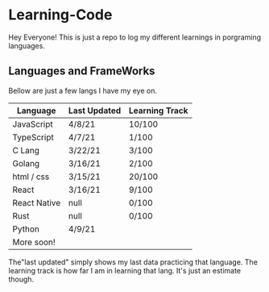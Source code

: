 # Learning-Code

Hey Everyone! This is just a repo to log my different learnings in porgraming languages.

## Languages and FrameWorks

Bellow are just a few langs I have my eye on.

| Language     | Last Updated | Learning Track |
| ------------ | ------------ | -------------- |
| JavaScript   | 4/8/21       | 10/100         |
| TypeScript   | 4/7/21       | 1/100          |
| C Lang       | 3/22/21      | 3/100          |
| Golang       | 3/16/21      | 2/100          |
| html / css   | 3/15/21      | 20/100         |
| React        | 3/16/21      | 9/100          |
| React Native | null         | 0/100          |
| Rust         | null         | 0/100          |
| Python       | 4/9/21       |                |
| More soon!   |              |                |

The"last updated" simply shows my last data practicing that language. The learning track is how far I am in learning that lang. It's just an estimate though.
